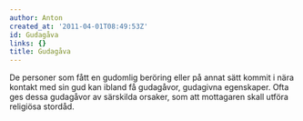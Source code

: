 ```yaml
---
author: Anton
created_at: '2011-04-01T08:49:53Z'
id: Gudagåva
links: {}
title: Gudagåva
---
```


De personer som fått en gudomlig beröring eller på annat sätt kommit i nära kontakt med sin gud kan
ibland få gudagåvor, gudagivna egenskaper. Ofta ges dessa gudagåvor av särskilda orsaker, som att
mottagaren skall utföra religiösa stordåd.
